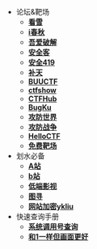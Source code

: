 - 论坛&靶场
  - [**看雪**](https://bbs.kanxue.com/)
  - [**i春秋**](https://www.ichunqiu.com/)
  - [**吾爱破解**](https://www.52pojie.cn/forum.php)
  - [**安全客**](https://www.anquanke.com/)
  - [**安全419**](http://www.anquan419.com/)
  - [**补天**](https://www.butian.net/)
  - [**BUUCTF**](https://buuoj.cn/challenges)
  - [**ctfshow**](https://ctf.show/)
  - [**CTFHub**](https://www.ctfhub.com/#/index)
  - [**BugKu**](https://ctf.bugku.com/)
  - [**攻防世界**](https://adworld.xctf.org.cn/home/index)
  - [**攻防战争**](https://ctfwar.org.cn/)
  - [**HelloCTF** ](https://hello-ctf.com/)
  - [**免费靶场**](https://www.bachang.org/)
- 划水必备
  - [**A站**](https://www.acfun.cn/)
  - [**b站**](https://www.bilibili.com/)
  - [**低端影视**](https://ddys.pro//)
  - [**图寻**](https://tuxun.fun/)
  - [**网站加密ykliu**](https://yk-liu.github.io/secret/)
- 快速查询手册
  - [**系统调用号查询**](https://syscalls.w3challs.com/)
  - [**和1一样但画面更好**](https://syscall.sh/)